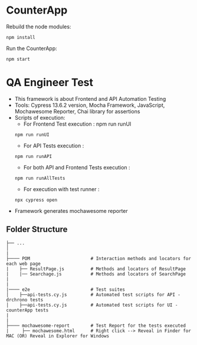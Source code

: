 # CounterApp

Rebuild the node modules:

```
npm install
```

Run the CounterApp:

```
npm start
```

# QA Engineer Test

- This framework is about Frontend and API Automation Testing
- Tools: Cypress 13.6.2 version, Mocha Framework, JavaScript, Mochawesome Reporter, Chai library for assertions
- Scripts of execution:
    - For Frontend Test execution : npm run runUI
    ```
    npm run runUI
    ```
    - For API Tests execution :
    ```
    npm run runAPI
    ```
    - For both API and Frontend Tests execution : 
     ```
    npm run runAllTests
    ```
    - For execution with test runner : 
    ```
    npx cypress open
    ```
- Framework generates mochawesome reporter


## Folder Structure

    ├── ...
    │
    |
    ├──── POM                       # Interaction methods and locators for each web page
    |    ├── ResultPage.js          # Methods and locators of ResultPage
    |    |── Searchage.js           # Methods and locators of SearchPage
    |
    |
    |──── e2e                       # Test suites
    │    ├──api-tests.cy.js         # Automated test scripts for API - drchrono tests
    │    ├──api-tests.cy.js         # Automated test scripts for UI - counterApp tests
    |    
    |
    ├──── mochawesome-report        # Test Report for the tests executed
    |     ├── mochawesome.html      # Right click --> Reveal in Finder for MAC (OR) Reveal in Explorer for Windows

